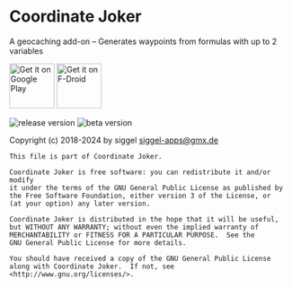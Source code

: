 Coordinate Joker
================

A geocaching add-on – Generates waypoints from formulas with up to 2 variables 

[<img src="https://play.google.com/intl/en_us/badges/images/generic/en-play-badge.png"
     alt="Get it on Google Play"
     height="80">](https://play.google.com/store/apps/details?id=com.github.siggel.coordinatejoker)
[<img src="https://fdroid.gitlab.io/artwork/badge/get-it-on.png"
     alt="Get it on F-Droid"
     height="80">](https://f-droid.org/packages/com.github.siggel.coordinatejoker/)

<img src="https://img.shields.io/github/v/release/siggel/coordinatejoker?"
     alt="release version">
<img src="https://img.shields.io/github/v/release/siggel/coordinatejoker?include_prereleases&label=beta"
     alt="beta version">

Copyright (c) 2018-2024 by siggel <siggel-apps@gmx.de>

    This file is part of Coordinate Joker.

    Coordinate Joker is free software: you can redistribute it and/or modify
    it under the terms of the GNU General Public License as published by
    the Free Software Foundation, either version 3 of the License, or
    (at your option) any later version.

    Coordinate Joker is distributed in the hope that it will be useful,
    but WITHOUT ANY WARRANTY; without even the implied warranty of
    MERCHANTABILITY or FITNESS FOR A PARTICULAR PURPOSE.  See the
    GNU General Public License for more details.

    You should have received a copy of the GNU General Public License
    along with Coordinate Joker.  If not, see <http://www.gnu.org/licenses/>.
